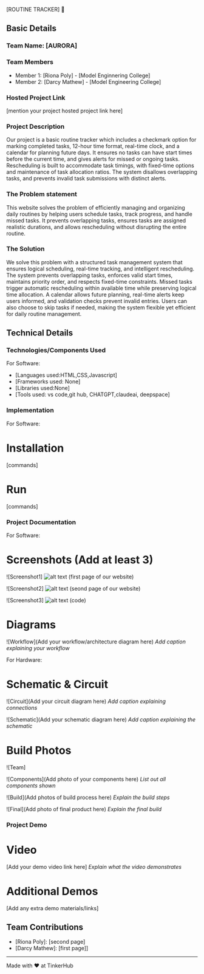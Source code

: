  [ROUTINE TRACKER] 🎯


## Basic Details
### Team Name: [AURORA]


### Team Members
- Member 1: [Riona Poly] - [Model Enginnering College]
- Member 2: [Darcy Mathew] - [Model Engineering College]


### Hosted Project Link
[mention your project hosted project link here]

### Project Description
Our project is  a basic routine tracker which includes a checkmark option for marking completed tasks, 12-hour time format, real-time clock, and a calendar for planning future days. It ensures no tasks can have start times before the current time, and gives alerts for missed or ongoing tasks. Rescheduling is built to accommodate task timings, with fixed-time options and maintenance of task allocation ratios. The system disallows overlapping tasks, and prevents invalid task submissions with distinct alerts.

### The Problem statement
This website solves the problem of efficiently managing and organizing daily routines by helping users schedule tasks, track progress, and handle missed tasks. It prevents overlapping tasks, ensures tasks are assigned realistic durations, and allows rescheduling without disrupting the entire routine.

### The Solution
We solve this problem with a structured task management system that ensures logical scheduling, real-time tracking, and intelligent rescheduling. The system prevents overlapping tasks, enforces valid start times, maintains priority order, and respects fixed-time constraints. Missed tasks trigger automatic rescheduling within available time while preserving logical time allocation. A calendar allows future planning, real-time alerts keep users informed, and validation checks prevent invalid entries. Users can also choose to skip tasks if needed, making the system flexible yet efficient for daily routine management.

## Technical Details
### Technologies/Components Used
For Software:
- [Languages used:HTML,CSS,Javascript]
- [Frameworks used: None]
- [Libraries used:None]
- [Tools used: vs code,git hub, CHATGPT,claudeai, deepspace]


### Implementation
For Software:
# Installation
[commands]

# Run
[commands]

### Project Documentation
For Software:

# Screenshots (Add at least 3)
![Screenshot1]
![alt text](<Screenshot 2025-02-02 081551.png>)
(first page of our website)


![Screenshot2]
![alt text](<Screenshot 2025-02-02 081614.png>)
(seond page of our website)

![Screenshot3]
![alt text](<Screenshot 2025-02-02 083403.png>)
(code)


# Diagrams
![Workflow](Add your workflow/architecture diagram here)
*Add caption explaining your workflow*

For Hardware:

# Schematic & Circuit
![Circuit](Add your circuit diagram here)
*Add caption explaining connections*

![Schematic](Add your schematic diagram here)
*Add caption explaining the schematic*

# Build Photos
![Team]


![Components](Add photo of your components here)
*List out all components shown*

![Build](Add photos of build process here)
*Explain the build steps*

![Final](Add photo of final product here)
*Explain the final build*

### Project Demo
# Video
[Add your demo video link here]
*Explain what the video demonstrates*

# Additional Demos
[Add any extra demo materials/links]

## Team Contributions
- [Riona Poly]: [second page]
- [Darcy Mathew]: [first page]]


---
Made with ❤️ at TinkerHub

